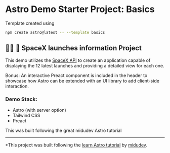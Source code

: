 # Astro Demo Starter Project: Basics

Template created using

```sh
npm create astro@latest -- --template basics
``` 

## 🧑‍🚀 🚀 SpaceX launches information Project

This demo utilizes the [SpaceX API](https://api.spacexdata.com/v5/) to create an application capable of displaying the 12 latest launches and providing a detailed view for each one.

Bonus: An interactive Preact component is included in the header to showcase how Astro can be extended with an UI library to add client-side interaction.

### Demo Stack:
- Astro (with server option)
- Tailwind CSS
- Preact

This was built following the great midudev Astro tutorial

---

*This project was built following the [learn Astro tutorial](https://www.youtube.com/watch?v=RB5tR_nqUEw) by [midudev](https://github.com/midudev).

